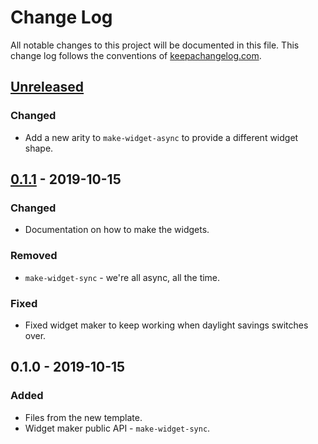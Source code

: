 # Change Log
All notable changes to this project will be documented in this file. This change log follows the conventions of [keepachangelog.com](http://keepachangelog.com/).

## [Unreleased]
### Changed
- Add a new arity to `make-widget-async` to provide a different widget shape.

## [0.1.1] - 2019-10-15
### Changed
- Documentation on how to make the widgets.

### Removed
- `make-widget-sync` - we're all async, all the time.

### Fixed
- Fixed widget maker to keep working when daylight savings switches over.

## 0.1.0 - 2019-10-15
### Added
- Files from the new template.
- Widget maker public API - `make-widget-sync`.

[Unreleased]: https://github.com/your-name/repl-helper/compare/0.1.1...HEAD
[0.1.1]: https://github.com/your-name/repl-helper/compare/0.1.0...0.1.1
